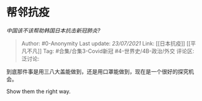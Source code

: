# 帮邻抗疫
*中国该不该帮助韩国日本抗击新冠肺炎?*

> Author: #0-Anonymity
> Last update: *23/07/2021*
> Link: [[日本抗疫]] [[平凡不凡]]
> Tag: #合集/合集3-Covid新冠 #4-世界史/4B-政治/外交
> 评论区:
> 泛讨论:

到底那件事是用三八大盖能做到，还是用口罩能做到，现在是一个很好的探究机会。

Show them the right way.
